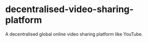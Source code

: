 # decentralised-video-sharing-platform
A decentralised global online video sharing platform like YouTube.
